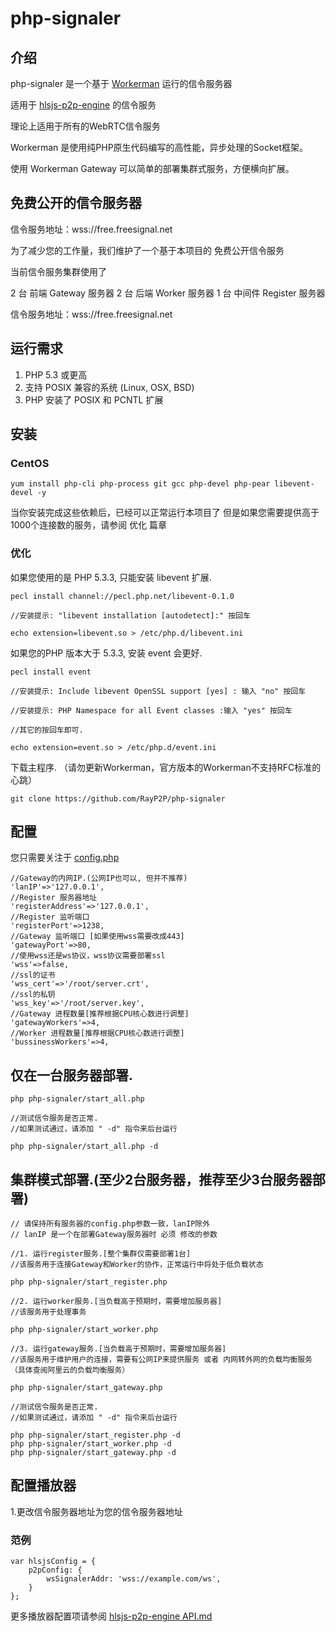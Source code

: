 # php-signaler
## 介绍
php-signaler 是一个基于 [Workerman](https://github.com/walkor/Workerman "Workerman") 运行的信令服务器

适用于 [hlsjs-p2p-engine](https://github.com/cdnbye/hlsjs-p2p-engine "hlsjs-p2p-engine") 的信令服务

理论上适用于所有的WebRTC信令服务

Workerman 是使用纯PHP原生代码编写的高性能，异步处理的Socket框架。

使用 Workerman Gateway 可以简单的部署集群式服务，方便横向扩展。

## 免费公开的信令服务器

信令服务地址：wss://free.freesignal.net

为了减少您的工作量，我们维护了一个基于本项目的 免费公开信令服务

当前信令服务集群使用了

2 台 前端 Gateway 服务器
2 台 后端 Worker  服务器
1 台 中间件 Register 服务器

信令服务地址：wss://free.freesignal.net

## 运行需求
1. PHP 5.3 或更高
2. 支持 POSIX 兼容的系统 (Linux, OSX, BSD)
3. PHP 安装了 POSIX 和 PCNTL 扩展

## 安装
### CentOS

	yum install php-cli php-process git gcc php-devel php-pear libevent-devel -y

当你安装完成这些依赖后，已经可以正常运行本项目了
但是如果您需要提供高于1000个连接数的服务，请参阅 优化 篇章

### 优化

如果您使用的是 PHP 5.3.3, 只能安装 libevent 扩展.

	pecl install channel://pecl.php.net/libevent-0.1.0 
	
	//安装提示: "libevent installation [autodetect]:" 按回车
	
	echo extension=libevent.so > /etc/php.d/libevent.ini
	
如果您的PHP 版本大于 5.3.3, 安装 event 会更好.

	pecl install event
	
	//安装提示: Include libevent OpenSSL support [yes] : 输入 "no" 按回车
	
	//安装提示: PHP Namespace for all Event classes :输入 "yes" 按回车
	
	//其它的按回车即可.
	
	echo extension=event.so > /etc/php.d/event.ini
	
下载主程序. （请勿更新Workerman，官方版本的Workerman不支持RFC标准的心跳）

	git clone https://github.com/RayP2P/php-signaler

## 配置

您只需要关注于 [config.php](https://github.com/RayP2P/php-signaler/blob/master/config.php "config.php")
	
	//Gateway的内网IP.(公网IP也可以, 但并不推荐)
	'lanIP'=>'127.0.0.1',
	//Register 服务器地址
	'registerAddress'=>'127.0.0.1',
	//Register 监听端口
	'registerPort'=>1238,
	//Gateway 监听端口 [如果使用wss需要改成443]
	'gatewayPort'=>80,
	//使用wss还是ws协议，wss协议需要部署ssl
	'wss'=>false,
	//ssl的证书
	'wss_cert'=>'/root/server.crt',
	//ssl的私钥
	'wss_key'=>'/root/server.key',
	//Gateway 进程数量[推荐根据CPU核心数进行调整]
	'gatewayWorkers'=>4,
	//Worker 进程数量[推荐根据CPU核心数进行调整]
	'bussinessWorkers'=>4,

## 仅在一台服务器部署.
	
	php php-signaler/start_all.php
	
	//测试信令服务是否正常. 
	//如果测试通过，请添加 " -d" 指令来后台运行
	
	php php-signaler/start_all.php -d
	
## 集群模式部署.(至少2台服务器，推荐至少3台服务器部署)

	// 请保持所有服务器的config.php参数一致，lanIP除外
	// lanIP 是一个在部署Gateway服务器时 必须 修改的参数
	
	//1. 运行register服务.[整个集群仅需要部署1台]
	//该服务用于连接Gateway和Worker的协作，正常运行中将处于低负载状态
	
	php php-signaler/start_register.php
	
	//2. 运行worker服务.[当负载高于预期时，需要增加服务器]
	//该服务用于处理事务
	
	php php-signaler/start_worker.php
	
	//3. 运行gateway服务.[当负载高于预期时，需要增加服务器]
	//该服务用于维护用户的连接，需要有公网IP来提供服务 或者 内网转外网的负载均衡服务（具体查阅阿里云的负载均衡服务）
	
	php php-signaler/start_gateway.php
	
	//测试信令服务是否正常. 
	//如果测试通过，请添加 " -d" 指令来后台运行
	
	php php-signaler/start_register.php -d
	php php-signaler/start_worker.php -d
	php php-signaler/start_gateway.php -d
	
## 配置播放器

1.更改信令服务器地址为您的信令服务器地址
### 范例
	var hlsjsConfig = {
        p2pConfig: {
            wsSignalerAddr: 'wss://example.com/ws',
        }
    };
更多播放器配置项请参阅 [hlsjs-p2p-engine API.md](https://github.com/cdnbye/hlsjs-p2p-engine/blob/master/docs/%E4%B8%AD%E6%96%87/API.md "hlsjs-p2p-engine API.md")
